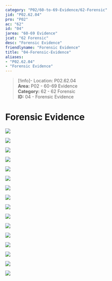 ```yaml
---  
category: "P02/60-to-69-Evidence/62-Forensic"  
jid: "P02.62.04"  
pro: "P02"  
ac: "62"  
id: "04"  
jarea: "60-69 Evidence"  
jcat: "62 Forensic"  
desc: "Forensic Evidence"  
friendlyname: "Forensic Evidence"  
title: "04-Forensic-Evidence"  
aliases:   
- "P02.62.04"  
- "Forensic Evidence"  
---  
```

>[!info]- Location: P02.62.04  
>**Area:** P02 - 60-69 Evidence  
>**Category:** 62 - 62 Forensic  
>**ID:** 04 - Forensic Evidence  
  
# Forensic Evidence  
  
![](../../20-to-29-Case-Files/21-File-Notes/08-Prosecutor_s-Version-of-Events.md##^bt-j2)  
  
![](../../20-to-29-Case-Files/21-File-Notes/08-Prosecutor_s-Version-of-Events.md##^2rao0)  
  
![](../../20-to-29-Case-Files/21-File-Notes/03-Affidavit.md##^b1o5c)  
  
![](../../20-to-29-Case-Files/21-File-Notes/03-Affidavit.md##^jl4d-)  
  
![](../../20-to-29-Case-Files/21-File-Notes/03-Affidavit.md##^gx1b8)  
  
![](../../20-to-29-Case-Files/21-File-Notes/03-Affidavit.md##^ve1sz)  
  
![](../../20-to-29-Case-Files/21-File-Notes/03-Affidavit.md##^yd897)  
  
![](../../20-to-29-Case-Files/21-File-Notes/03-Affidavit.md##^bqqpt)  
  
![](../../20-to-29-Case-Files/21-File-Notes/03-Affidavit.md##^r7a1m)  
  
![](../../20-to-29-Case-Files/21-File-Notes/03-Affidavit.md##^nekyb)  
  
![](../../20-to-29-Case-Files/21-File-Notes/03-Affidavit.md##^78mqr)  
  
![](../../20-to-29-Case-Files/21-File-Notes/03-Affidavit.md##^382hs)  
  
![](../../20-to-29-Case-Files/21-File-Notes/03-Affidavit.md##^1kt2m)  
  
![](../../20-to-29-Case-Files/21-File-Notes/03-Affidavit.md##^rj7e9)  
  
![](../../20-to-29-Case-Files/21-File-Notes/03-Affidavit.md##^7rrk7)  
  
![](../../20-to-29-Case-Files/21-File-Notes/03-Affidavit.md##^lor3j)  
